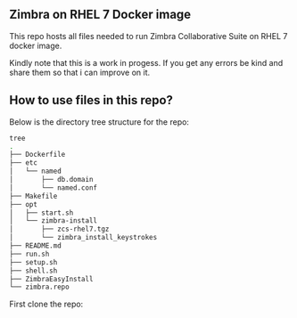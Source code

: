## Zimbra on RHEL 7 Docker image

This repo hosts all files needed to run Zimbra Collaborative Suite on RHEL 7 docker image.

Kindly note that this is a work in progess. If you get any errors be kind and share them so that i can improve on it.

## How to use files in this repo?

Below is the directory tree structure for the repo:

```bash
tree
.
├── Dockerfile
├── etc
│   └── named
│       ├── db.domain
│       └── named.conf
├── Makefile
├── opt
│   ├── start.sh
│   └── zimbra-install
│       ├── zcs-rhel7.tgz
│       └── zimbra_install_keystrokes
├── README.md
├── run.sh
├── setup.sh
├── shell.sh
├── ZimbraEasyInstall
└── zimbra.repo
```

First clone the repo:

```bash

